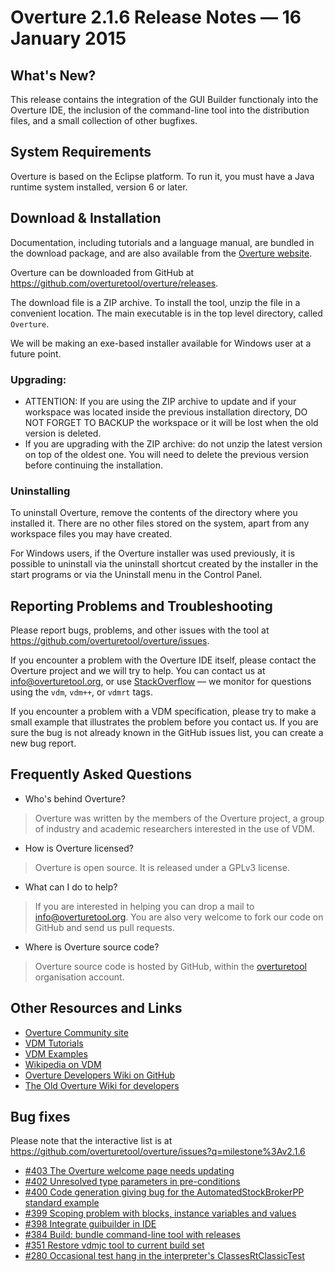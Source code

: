# Overture 2.1.6 Release Notes — 16 January 2015

## What's New?

This release contains the integration of the GUI Builder functionaly into the Overture IDE, the inclusion of the command-line tool into the distribution files, and a small collection of other bugfixes.


## System Requirements

Overture is based on the Eclipse platform.  To run it, you must have a Java runtime system installed, version 6 or later.


## Download & Installation

Documentation, including tutorials and a language manual, are bundled in the download package, and are also available from the [Overture website](http://www.overturetool.org/).

Overture can be downloaded from GitHub at <https://github.com/overturetool/overture/releases>.

The download file is a ZIP archive.  To install the tool, unzip the file in a convenient location.  The main executable is in the top level directory, called `Overture`.

We will be making an exe-based installer available for Windows user at a future point.


### Upgrading:

* ATTENTION: If you are using the ZIP archive to update and if your workspace was located inside the previous installation directory, DO NOT FORGET TO BACKUP the workspace or it will be lost when the old version is deleted.
* If you are upgrading with the ZIP archive: do not unzip the latest version on top of the oldest one.  You will need to delete the previous version before continuing the installation.


### Uninstalling

To uninstall Overture, remove the contents of the directory where you installed it.  There are no other files stored on the system, apart from any workspace files you may have created.

For Windows users, if the Overture installer was used previously, it is possible to uninstall via the uninstall shortcut created by the installer in the start programs or via the Uninstall menu in the Control Panel.


## Reporting Problems and Troubleshooting

Please report bugs, problems, and other issues with the tool at <https://github.com/overturetool/overture/issues>.

If you encounter a problem with the Overture IDE itself, please contact the Overture project and we will try to help.  You can contact us at info@overturetool.org, or use [StackOverflow](http://stackoverflow.com/questions/tagged/vdm%2b%2b) — we monitor for questions using the `vdm`, `vdm++`, or `vdmrt` tags.

If you encounter a problem with a VDM specification, please try to make a small example that illustrates the problem before you contact us.  If you are sure the bug is not already known in the GitHub issues list, you can create a new bug report.


## Frequently Asked Questions

* Who's behind Overture?
> Overture was written by the members of the Overture project, a group of industry and academic researchers interested in the use of VDM.

* How is Overture licensed?
> Overture is open source. It is released under a GPLv3 license.

* What can I do to help?
> If you are interested in helping you can drop a mail to info@overturetool.org.  You are also very welcome to fork our code on GitHub and send us pull requests.

* Where is Overture source code?
> Overture source code is hosted by GitHub, within the [overturetool](https://github.com/overturetool) organisation account.


## Other Resources and Links

* [Overture Community site](http://www.overturetool.org)
* [VDM Tutorials](http://overturetool.org/documentation/tutorials.html)
* [VDM Examples](http://overturetool.org/download/examples/)
* [Wikipedia on VDM](http://en.wikipedia.org/wiki/Vienna_Development_Method)
* [Overture Developers Wiki on GitHub](https://github.com/overturetool/overture/wiki/)
* [The Old Overture Wiki for developers](http://wiki.overturetool.org)


## Bug fixes

Please note that the interactive list is at <https://github.com/overturetool/overture/issues?q=milestone%3Av2.1.6>

* [#403 The Overture welcome page needs updating](https://github.com/overturetool/overture/issues/403)
* [#402 Unresolved type parameters in pre-conditions](https://github.com/overturetool/overture/issues/402)
* [#400 Code generation giving bug for the AutomatedStockBrokerPP standard example](https://github.com/overturetool/overture/issues/400)
* [#399 Scoping problem with blocks, instance variables and values](https://github.com/overturetool/overture/issues/399)
* [#398 Integrate guibuilder in IDE](https://github.com/overturetool/overture/issues/398)
* [#384 Build: bundle command-line tool with releases](https://github.com/overturetool/overture/issues/384)
* [#351 Restore vdmjc tool to current build set](https://github.com/overturetool/overture/issues/351)
* [#280 Occasional test hang in the interpreter's ClassesRtClassicTest](https://github.com/overturetool/overture/issues/280)
